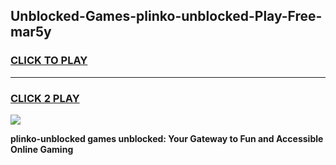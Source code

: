 
## Unblocked-Games-plinko-unblocked-Play-Free-mar5y
<h3>
<a href="https://premium76.site?title=plinko-unblocked&ref=23A">CLICK TO PLAY</a></h3>
<hr>

<h3>
<a href="https://premium76.site?title=plinko-unblocked&ref=23A">CLICK 2 PLAY</a>
  
</h3>

<a href="https://premium76.site?title=plinko-unblocked&ref=23A"><img src="https://clearcache.store/games.png"></a>


**plinko-unblocked games unblocked: Your Gateway to Fun and Accessible Online Gaming**
